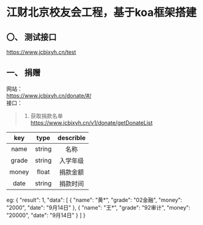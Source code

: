 江财北京校友会工程，基于koa框架搭建
===================

〇、 测试接口
-------------
https://www.jcbjxyh.cn/test

一、 捐赠
-------------
网站：  
https://www.jcbjxyh.cn/donate/#/  
接口：  
>1. 获取捐款名单  
https://www.jcbjxyh.cn/v1/donate/getDonateList  

| key    | type   | describle |
| :----: | :----: | :-------: |
| name   | string |  名称     |
| grade  | string |  入学年级  |
| money  | float  |  捐款金额  |
| date   | string |  捐款时间  |

eg:
{
    "result": 1,
    "data": [
        {
            "name": "黄*",
            "grade": "02金融",
            "money": "2000",
            "date": "9月14日"
        },
        {
            "name": "王*",
            "grade": "92审计",
            "money": "20000",
            "date": "9月14日"
        }
    ]
}